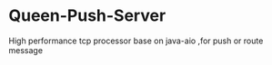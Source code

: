 Queen-Push-Server
=================

High performance  tcp processor base on java-aio ,for push or route message 
